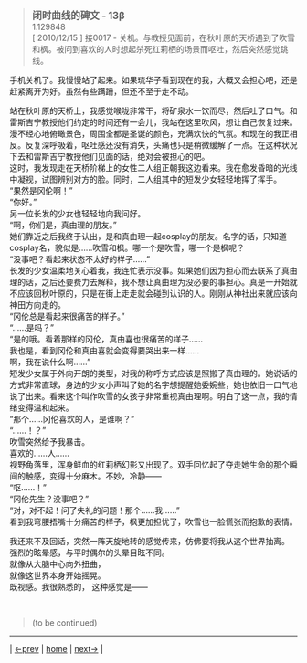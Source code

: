 > <big> **闭时曲线的碑文 - 13β** </big>  
> 1.129848  
> [ 2010/12/15 ] 接0017 - 关机。与教授见面前，在秋叶原的天桥遇到了吹雪和枫。被问到喜欢的人时想起杀死红莉栖的场景而呕吐，然后突然感觉跳线。  

手机关机了。我慢慢站了起来。如果琉华子看到现在的我，大概又会担心吧，还是赶紧离开为好。虽然有些蹒跚，但还不至于走不动。  

站在秋叶原的天桥上，我感觉喉咙非常干，将矿泉水一饮而尽，然后吐了口气。和雷斯吉宁教授他们约定的时间还有一会儿，我站在这里吹风，想让自己恢复过来。漫不经心地俯瞰景色，周围全都是圣诞的颜色，充满欢快的气氛。和现在的我正相反。反复深呼吸着，呕吐感还没有消失，头痛也只是稍微缓解了一点。在这种状况下去和雷斯吉宁教授他们见面的话，绝对会被担心的吧。  
这时，我发现走在天桥阶梯上的女性二人组正朝我这边看来。我在愈发昏暗的光线中凝视，试图辨别对方的脸。同时，二人组其中的短发少女轻轻地挥了挥手。  
“果然是冈伦啊！”  
“你好。”  
另一位长发的少女也轻轻地向我问好。  
“啊，你们是，真由理的朋友。”  
她们靠近之后我终于认出，是和真由理一起cosplay的朋友。名字的话，只知道cosplay名，貌似是……吹雪和枫。哪一个是吹雪，哪一个是枫呢？  
“没事吧？看起来状态不太好的样子……”  
长发的少女温柔地关心着我，我连忙表示没事。如果她们因为担心而去联系了真由理的话，之后还要费力去解释，我不想让真由理为没必要的事担心。真是一开始就不应该回秋叶原的，只是在街上走走就会碰到认识的人。刚刚从神社出来就应该向神田方向走的。  
“冈伦总是看起来很痛苦的样子。”  
“……是吗？”  
“是的哦。看着那样的冈伦，真由喜也很痛苦的样子……  
 我也是，看到冈伦和真由喜就会变得要哭出来一样……  
 啊，我在说什么啊……”  
短发少女属于外向开朗的类型，对我的称呼方式应该是照搬了真由理的。她说话的方式非常直球，身边的少女小声叫了她的名字想提醒她委婉些，她也依旧一口气地说了出来。看来这个叫作吹雪的女孩子非常重视真由理啊。明白了这一点，我的情绪变得温和起来。  
“那个……冈伦喜欢的人，是谁啊？”  
“……！？”  
吹雪突然给予我暴击。  
喜欢的……人……  
视野角落里，浑身鲜血的红莉栖幻影又出现了。双手回忆起了夺走她生命的那个瞬间的触感，变得十分麻木。不妙，冷静——  
“呕……！”  
“冈伦先生？没事吧？”  
“对，对不起！问了失礼的问题！那个……我……”  
看到我弯腰捂嘴十分痛苦的样子，枫更加担忧了，吹雪也一脸慌张而抱歉的表情。  

我还来不及回话，突然一阵天旋地转的感觉传来，仿佛要将我从这个世界抽离。  
强烈的眩晕感，与平时偶尔的头晕目眩不同。  
就像从大脑中心向外扭曲，  
就像这世界本身开始摇晃。  
既视感。我很熟悉的，
这种感觉是——  


<br/>

> (to be continued)
---

| [←prev](./0017) | [home](../../) | [next→](./0051) |
